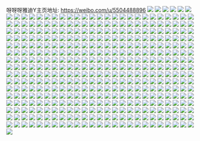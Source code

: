 呀呀呀雅迪Y主页地址: https://weibo.com/u/5504488896 
![](https://wx4.sinaimg.cn/mw2000/0060wh0Yly1h8wknebf3ej32kv3is1kz.jpg) 
![](https://wx4.sinaimg.cn/mw2000/0060wh0Yly1h8wknjr15ij32kw3vc4qr.jpg) 
![](https://wx4.sinaimg.cn/mw2000/0060wh0Yly1h8wkqp77b9j323v35s1l3.jpg) 
![](https://wx4.sinaimg.cn/mw2000/0060wh0Yly1h8wknzpk7hj32kw3vcqv6.jpg) 
![](https://wx4.sinaimg.cn/mw2000/0060wh0Yly1h8wkojnsshj32kw3vc1kz.jpg) 
![](https://wx4.sinaimg.cn/mw2000/0060wh0Yly1h8wko862ihj32kw3vc1kz.jpg) 
![](https://wx4.sinaimg.cn/mw2000/0060wh0Yly1h8wkqu25bdj32kw3vcx6r.jpg) 
![](https://wx4.sinaimg.cn/mw2000/0060wh0Yly1h8wkpt37l1j323u35rqv9.jpg) 
![](https://wx4.sinaimg.cn/mw2000/0060wh0Yly1h8wkorjudaj32kw3vcnpf.jpg) 
![](https://wx4.sinaimg.cn/mw2000/0060wh0Yly1h8wkp3il5tj32kw3vc7wj.jpg) 
![](https://wx4.sinaimg.cn/mw2000/0060wh0Yly1h8wkq72hpqj32kw3vchdv.jpg) 
![](https://wx4.sinaimg.cn/mw2000/0060wh0Yly1h8wkou08qmj31ys2y5npd.jpg) 
![](https://wx4.sinaimg.cn/mw2000/0060wh0Yly1h8oskvxpyqj32qk3neb29.jpg) 
![](https://wx4.sinaimg.cn/mw2000/0060wh0Yly1h8osleqfffj32c0340hdu.jpg) 
![](https://wx4.sinaimg.cn/mw2000/0060wh0Yly1h8oslw06h0j335s35skjm.jpg) 
![](https://wx4.sinaimg.cn/mw2000/0060wh0Yly1h8osm3w6iyj32e01sihdt.jpg) 
![](https://wx4.sinaimg.cn/mw2000/0060wh0Yly1h8osm5uaxnj335s35skjm.jpg) 
![](https://wx4.sinaimg.cn/mw2000/0060wh0Yly1h8osm6nl7lj31o01weqpm.jpg) 
![](https://wx4.sinaimg.cn/mw2000/0060wh0Yly1h8osm761tej31o01wcdx2.jpg) 
![](https://wx4.sinaimg.cn/mw2000/0060wh0Yly1h8osm9nsacj33403407wl.jpg) 
![](https://wx4.sinaimg.cn/mw2000/0060wh0Yly1h8osmbucxbj33403221kz.jpg) 
![](https://wx4.sinaimg.cn/mw2000/0060wh0Yly1h8osme1xzrj335s35s7wj.jpg) 
![](https://wx4.sinaimg.cn/mw2000/0060wh0Yly1h8osmekiamj30om0omjwe.jpg) 
![](https://wx4.sinaimg.cn/mw2000/0060wh0Yly1h8osmetawzj30u00rcwj4.jpg) 
![](https://wx4.sinaimg.cn/mw2000/0060wh0Yly1h8osmh2hi9j335s35shdv.jpg) 
![](https://wx4.sinaimg.cn/mw2000/0060wh0Yly1h8osmjcsuxj335s35sqv6.jpg) 
![](https://wx4.sinaimg.cn/mw2000/0060wh0Yly1h8osmjt51ej31bc0zkn2q.jpg) 
![](https://wx4.sinaimg.cn/mw2000/0060wh0Yly1h8osmk1s1cj30u00pgtbp.jpg) 
![](https://wx4.sinaimg.cn/mw2000/0060wh0Ygy1h8c03pl5zuj30u00u0770.jpg) 
![](https://wx4.sinaimg.cn/mw2000/0060wh0Ygy1h8c03rl3ngj30u00u0aco.jpg) 
![](https://wx4.sinaimg.cn/mw2000/0060wh0Ygy1h868yz2yanj30u0140n73.jpg) 
![](https://wx4.sinaimg.cn/mw2000/0060wh0Ygy1h81b45s2lwj325p25phdt.jpg) 
![](https://wx4.sinaimg.cn/mw2000/0060wh0Ygy1h81b47vvowj32c02c0u0x.jpg) 
![](https://wx4.sinaimg.cn/mw2000/0060wh0Ygy1h81b49f087j325s25skjl.jpg) 
![](https://wx4.sinaimg.cn/mw2000/0060wh0Ygy1h81b4bvxi9j32072o9u0x.jpg) 
![](https://wx4.sinaimg.cn/mw2000/0060wh0Ygy1h81b4dtr4hj320m2ot4qq.jpg) 
![](https://wx4.sinaimg.cn/mw2000/0060wh0Ygy1h81b4guaagj327a2xphdu.jpg) 
![](https://wx4.sinaimg.cn/mw2000/0060wh0Ygy1h81b4jl9xcj31vt2ieqv5.jpg) 
![](https://wx4.sinaimg.cn/mw2000/0060wh0Ygy1h81b4r9dyrj32ao328u0x.jpg) 
![](https://wx4.sinaimg.cn/mw2000/0060wh0Ygy1h81b501nkyj32e01sihdt.jpg) 
![](https://wx4.sinaimg.cn/mw2000/0060wh0Ygy1h7usveqx7rj33co3coe84.jpg) 
![](https://wx4.sinaimg.cn/mw2000/0060wh0Ygy1h7p0tg3t2qj32qj3ndx6s.jpg) 
![](https://wx4.sinaimg.cn/mw2000/0060wh0Ygy1h7p0ti1fwuj32qk2qkb29.jpg) 
![](https://wx4.sinaimg.cn/mw2000/0060wh0Ygy1h7p0tir7tkj30xc0xcakx.jpg) 
![](https://wx4.sinaimg.cn/mw2000/0060wh0Ygy1h7p0tjc8r6j30u00o8dj0.jpg) 
![](https://wx4.sinaimg.cn/mw2000/0060wh0Ygy1h7p0tmokj3j335s35snpe.jpg) 
![](https://wx4.sinaimg.cn/mw2000/0060wh0Ygy1h7p0tq0956j335s35snpe.jpg) 
![](https://wx4.sinaimg.cn/mw2000/0060wh0Ygy1h7p0tspm7wj335s35sqv5.jpg) 
![](https://wx4.sinaimg.cn/mw2000/0060wh0Ygy1h7p0twryybj335s31g1l0.jpg) 
![](https://wx4.sinaimg.cn/mw2000/0060wh0Ygy1h7p0u0ybzdj335s35sb2b.jpg) 
![](https://wx4.sinaimg.cn/mw2000/0060wh0Ygy1h7p0u3h0toj33vc2kwhdt.jpg) 
![](https://wx4.sinaimg.cn/mw2000/0060wh0Ygy1h7p0u9r4e7j335s35sb2d.jpg) 
![](https://wx4.sinaimg.cn/mw2000/0060wh0Ygy1h7p0ufln2nj335s35se84.jpg) 
![](https://wx4.sinaimg.cn/mw2000/0060wh0Ygy1h7p0uikz8zj33ne2qknpd.jpg) 
![](https://wx4.sinaimg.cn/mw2000/0060wh0Ygy1h7p0umyrr9j335s33ce82.jpg) 
![](https://wx4.sinaimg.cn/mw2000/0060wh0Ygy1h7p0unjekqj30sg0sg777.jpg) 
![](https://wx4.sinaimg.cn/mw2000/0060wh0Ygy1h7p0usq2pnj33402c0npg.jpg) 
![](https://wx4.sinaimg.cn/mw2000/0060wh0Ygy1h7p0utgsw5j30u00u0wiv.jpg) 
![](https://wx4.sinaimg.cn/mw2000/0060wh0Ygy1h7p0uy826hj31o04g07wk.jpg) 
![](https://wx4.sinaimg.cn/mw2000/0060wh0Ygy1h72wg2knajj32e935skjq.jpg) 
![](https://wx4.sinaimg.cn/mw2000/0060wh0Yly1h6p4ay04jhj31o02807wh.jpg) 
![](https://wx4.sinaimg.cn/mw2000/0060wh0Yly1h6p4b0ugksj335s35se81.jpg) 
![](https://wx4.sinaimg.cn/mw2000/0060wh0Yly1h6p4b18i1rj30u01t0464.jpg) 
![](https://wx4.sinaimg.cn/mw2000/0060wh0Yly1h6p4b3v55ij335s35s1kx.jpg) 
![](https://wx4.sinaimg.cn/mw2000/0060wh0Yly1h6p4b4hjbmj30u01407lj.jpg) 
![](https://wx4.sinaimg.cn/mw2000/0060wh0Yly1h6p4b4rdytj30zk0k077j.jpg) 
![](https://wx4.sinaimg.cn/mw2000/0060wh0Yly1h6p4b5vzynj30u01t0qt3.jpg) 
![](https://wx4.sinaimg.cn/mw2000/0060wh0Yly1h6p4b9e0bqj335s35se87.jpg) 
![](https://wx4.sinaimg.cn/mw2000/0060wh0Yly1h6p4bdlg9nj335s35s7wm.jpg) 
![](https://wx4.sinaimg.cn/mw2000/0060wh0Yly1h6p4bgw22pj335s33qx6s.jpg) 
![](https://wx4.sinaimg.cn/mw2000/0060wh0Yly1h6p4bjujv4j335s35s4qp.jpg) 
![](https://wx4.sinaimg.cn/mw2000/0060wh0Yly1h6p4baeii2j30u01t0b29.jpg) 
![](https://wx4.sinaimg.cn/mw2000/0060wh0Yly1h6p4bomiedj31o08b04qw.jpg) 
![](https://wx4.sinaimg.cn/mw2000/0060wh0Yly1h6p4bryw7hj31o04q0x6r.jpg) 
![](https://wx4.sinaimg.cn/mw2000/0060wh0Yly1h6p4bvrn6lj335s35sx5v.jpg) 
![](https://wx4.sinaimg.cn/mw2000/0060wh0Yly1h6djm0fmmrj30zk0k074h.jpg) 
![](https://wx4.sinaimg.cn/mw2000/0060wh0Yly1h5q5l4cb4ej30u00uedtk.jpg) 
![](https://wx4.sinaimg.cn/mw2000/0060wh0Yly1h5q5l6usilj32qk2qjhdv.jpg) 
![](https://wx4.sinaimg.cn/mw2000/0060wh0Yly1h5q5l7aq45j30u00la42l.jpg) 
![](https://wx4.sinaimg.cn/mw2000/0060wh0Yly1h5q5lbvwm8j335s33tu10.jpg) 
![](https://wx4.sinaimg.cn/mw2000/0060wh0Yly1h5q5lgw9vwj335s35sx6r.jpg) 
![](https://wx4.sinaimg.cn/mw2000/0060wh0Yly1h5q5lofzw4j335s35se87.jpg) 
![](https://wx4.sinaimg.cn/mw2000/0060wh0Yly1h5q5lq0xufj31mq181haq.jpg) 
![](https://wx4.sinaimg.cn/mw2000/0060wh0Yly1h5q5lttkwoj33ni2qgkjo.jpg) 
![](https://wx4.sinaimg.cn/mw2000/0060wh0Yly1h5q5lx2jnzj32gu2gukjm.jpg) 
![](https://wx4.sinaimg.cn/mw2000/0060wh0Yly1h4scmszvggj33o816whdt.jpg) 
![](https://wx4.sinaimg.cn/mw2000/0060wh0Yly1h4scmu9rwdj31yw1lqb2a.jpg) 
![](https://wx4.sinaimg.cn/mw2000/0060wh0Yly1h4scmwomifj335s35su11.jpg) 
![](https://wx4.sinaimg.cn/mw2000/0060wh0Yly1h4scmysr04j335s35se82.jpg) 
![](https://wx4.sinaimg.cn/mw2000/0060wh0Yly1h4scn1m1brj335s35skjp.jpg) 
![](https://wx4.sinaimg.cn/mw2000/0060wh0Yly1h4scn4og10j335s35skjp.jpg) 
![](https://wx4.sinaimg.cn/mw2000/0060wh0Yly1h4scn78leaj32dc35shdw.jpg) 
![](https://wx4.sinaimg.cn/mw2000/0060wh0Yly1h4scn9vresj32qk3ne1ky.jpg) 
![](https://wx4.sinaimg.cn/mw2000/0060wh0Yly1h4scnc3l7oj335s35s1kz.jpg) 
![](https://wx4.sinaimg.cn/mw2000/0060wh0Yly1h4scnehcd2j33ne2qk7wk.jpg) 
![](https://wx4.sinaimg.cn/mw2000/0060wh0Yly1h4scngof42j335s35sx6p.jpg) 
![](https://wx4.sinaimg.cn/mw2000/0060wh0Yly1h4scniia68j32qk2qj1kz.jpg) 
![](https://wx4.sinaimg.cn/mw2000/0060wh0Yly1h4scnj1o3hj30oo0oojyg.jpg) 
![](https://wx4.sinaimg.cn/mw2000/0060wh0Yly1h4scnlyxu3j335s2dye88.jpg) 
![](https://wx4.sinaimg.cn/mw2000/0060wh0Yly1h4scnndhbkj30u013ze81.jpg) 
![](https://wx4.sinaimg.cn/mw2000/0060wh0Yly1h3qrfb429tj33ne2qknpe.jpg) 
![](https://wx4.sinaimg.cn/mw2000/0060wh0Yly1h3qrfj0870j32fm2fm1ky.jpg) 
![](https://wx4.sinaimg.cn/mw2000/0060wh0Yly1h3r6w9c0prj32qk2qkx6q.jpg) 
![](https://wx4.sinaimg.cn/mw2000/0060wh0Yly1h3r6wcl2msj31ms64ce87.jpg) 
![](https://wx4.sinaimg.cn/mw2000/0060wh0Yly1h3r6wf6i95j335s35snpf.jpg) 
![](https://wx4.sinaimg.cn/mw2000/0060wh0Yly1h3r6whlzalj32qk3nenpg.jpg) 
![](https://wx4.sinaimg.cn/mw2000/0060wh0Yly1h3r6wj25wmj32qi2qix6p.jpg) 
![](https://wx4.sinaimg.cn/mw2000/0060wh0Yly1h3r6wlf4a4j335r35skjo.jpg) 
![](https://wx4.sinaimg.cn/mw2000/0060wh0Yly1h3r6wmm77ij320k20kb29.jpg) 
![](https://wx4.sinaimg.cn/mw2000/0060wh0Yly1h3r6wp0uu4j335s35sb2d.jpg) 
![](https://wx4.sinaimg.cn/mw2000/0060wh0Yly1h3r6ws6kl9j335s35skjo.jpg) 
![](https://wx4.sinaimg.cn/mw2000/0060wh0Yly1h3r6wv9u27j335s35sx6s.jpg) 
![](https://wx4.sinaimg.cn/mw2000/0060wh0Yly1h3r6wwa8pdj30u00u0k9o.jpg) 
![](https://wx4.sinaimg.cn/mw2000/0060wh0Yly1h3r6wwm6csj30u00u076c.jpg) 
![](https://wx4.sinaimg.cn/mw2000/0060wh0Yly1h3r6wyutyyj335s35s4qs.jpg) 
![](https://wx4.sinaimg.cn/mw2000/0060wh0Yly1h3r6wzdcvej30ir0p0ju5.jpg) 
![](https://wx4.sinaimg.cn/mw2000/0060wh0Yly1h3r6x1uccdj335s35shdv.jpg) 
![](https://wx4.sinaimg.cn/mw2000/0060wh0Yly1h3r6x4coqcj31o07x01l0.jpg) 
![](https://wx4.sinaimg.cn/mw2000/0060wh0Yly1h3o2tn5gfcj30u00u0h2w.jpg) 
![](https://wx4.sinaimg.cn/mw2000/0060wh0Yly1h3o2tqg4d3j30u0140tj6.jpg) 
![](https://wx4.sinaimg.cn/mw2000/0060wh0Yly1h3o2tnkuhej30u00u0tow.jpg) 
![](https://wx4.sinaimg.cn/mw2000/0060wh0Yly1h3o2tohw18j313m13m1an.jpg) 
![](https://wx4.sinaimg.cn/mw2000/0060wh0Yly1h3o2tq1js0j318f1n7npd.jpg) 
![](https://wx4.sinaimg.cn/mw2000/0060wh0Yly1h3o2tqzvwnj30u013zkeg.jpg) 
![](https://wx4.sinaimg.cn/mw2000/0060wh0Yly1h3o2tnxeiuj30pv0pv7ik.jpg) 
![](https://wx4.sinaimg.cn/mw2000/0060wh0Yly1h3o2ux19bpj30s011ddt8.jpg) 
![](https://wx4.sinaimg.cn/mw2000/0060wh0Yly1h3o2tr9pjpj30mn0u77ao.jpg) 
![](https://wx4.sinaimg.cn/mw2000/0060wh0Ygy1h34qc6js80j32c02c07wi.jpg) 
![](https://wx4.sinaimg.cn/mw2000/0060wh0Ygy1h34qcbphcpj31mq26bb29.jpg) 
![](https://wx4.sinaimg.cn/mw2000/0060wh0Ygy1h34qdbo9gkj32c02bz4qu.jpg) 
![](https://wx4.sinaimg.cn/mw2000/0060wh0Ygy1h34qco2ogbj32c02bze85.jpg) 
![](https://wx4.sinaimg.cn/mw2000/0060wh0Ygy1h34qcyy3j6j31sc1sc7wh.jpg) 
![](https://wx4.sinaimg.cn/mw2000/0060wh0Ygy1h34qcunl6ij31d51tjb2a.jpg) 
![](https://wx4.sinaimg.cn/mw2000/0060wh0Ygy1h34qddlamrj30u514711r.jpg) 
![](https://wx4.sinaimg.cn/mw2000/0060wh0Ygy1h34qdhz81kj31qy1qyb29.jpg) 
![](https://wx4.sinaimg.cn/mw2000/0060wh0Ygy1h34qdmbh2cj31fo1wwh8f.jpg) 
![](https://wx4.sinaimg.cn/mw2000/0060wh0Ygy1h2qx87ne5qj30hv0hvjsy.jpg) 
![](https://wx4.sinaimg.cn/mw2000/0060wh0Ygy1h2qx8951p7j30u01hcgw0.jpg) 
![](https://wx4.sinaimg.cn/mw2000/0060wh0Ygy1h2qx8c61quj32fk35shdu.jpg) 
![](https://wx4.sinaimg.cn/mw2000/0060wh0Ygy1h2qx8g07zzj335s35skjo.jpg) 
![](https://wx4.sinaimg.cn/mw2000/0060wh0Ygy1h2qx8k7g8qj335s35skjo.jpg) 
![](https://wx4.sinaimg.cn/mw2000/0060wh0Ygy1h2r9swdkszj31y21y2hdt.jpg) 
![](https://wx4.sinaimg.cn/mw2000/0060wh0Ygy1h2r9sxhntij32dc35s1eb.jpg) 
![](https://wx4.sinaimg.cn/mw2000/0060wh0Ygy1h2r9t0j9ktj335s35se83.jpg) 
![](https://wx4.sinaimg.cn/mw2000/0060wh0Ygy1h2r9t18vj9j327o18yh1v.jpg) 
![](https://wx4.sinaimg.cn/mw2000/0060wh0Ygy1h2r9t46hgjj32qk2qke83.jpg) 
![](https://wx4.sinaimg.cn/mw2000/0060wh0Ygy1h2r9t4nivpj30sg0sgwie.jpg) 
![](https://wx4.sinaimg.cn/mw2000/0060wh0Ygy1h2r9t4zin7j30os0sg0uk.jpg) 
![](https://wx4.sinaimg.cn/mw2000/0060wh0Ygy1h2r9t5enczj31be0zk7e0.jpg) 
![](https://wx4.sinaimg.cn/mw2000/0060wh0Ygy1h2r9t7tcu8j32qk3nenpe.jpg) 
![](https://wx4.sinaimg.cn/mw2000/0060wh0Ygy1h2r9t9jekej335s1mo7wi.jpg) 
![](https://wx4.sinaimg.cn/mw2000/0060wh0Ygy1h2r9tdroo6j33ne2qkqv7.jpg) 
![](https://wx4.sinaimg.cn/mw2000/0060wh0Ygy1h2r9tgr2crj32qk2qk7wi.jpg) 
![](https://wx4.sinaimg.cn/mw2000/0060wh0Ygy1h2r9ti9b9mj31vk1vkqv5.jpg) 
![](https://wx4.sinaimg.cn/mw2000/0060wh0Ygy1h2pqghygbpj30qy0qywfs.jpg) 
![](https://wx4.sinaimg.cn/mw2000/0060wh0Ygy1h2kh9rfinuj30v80u0gnn.jpg) 
![](https://wx4.sinaimg.cn/mw2000/0060wh0Ygy1h2fxzbynpkj31o03r0u0y.jpg) 
![](https://wx4.sinaimg.cn/mw2000/0060wh0Ygy1h2fxzfbptdj31o03r0u0z.jpg) 
![](https://wx4.sinaimg.cn/mw2000/0060wh0Ygy1h2fxzlec48j31hc2i01kz.jpg) 
![](https://wx4.sinaimg.cn/mw2000/0060wh0Ygy1h2fxzshdpdj31hc3c0u0x.jpg) 
![](https://wx4.sinaimg.cn/mw2000/0060wh0Ygy1h2fxz9c6w9j31o02t9e81.jpg) 
![](https://wx4.sinaimg.cn/mw2000/0060wh0Ygy1h2fxznmkl4j31hc3c01ky.jpg) 
![](https://wx4.sinaimg.cn/mw2000/0060wh0Ygy1h2fxzqki6vj31hc4601l0.jpg) 
![](https://wx4.sinaimg.cn/mw2000/0060wh0Ygy1h2fxzud8rkj314g35skjl.jpg) 
![](https://wx4.sinaimg.cn/mw2000/0060wh0Ygy1h2fxziz1zkj31o04os4qs.jpg) 
![](https://wx4.sinaimg.cn/mw2000/0060wh0Ygy1h2fxzw22gvj31hc2i0u0x.jpg) 
![](https://wx4.sinaimg.cn/mw2000/0060wh0Ygy1h2fxzxxoy8j314g35sqv5.jpg) 
![](https://wx4.sinaimg.cn/mw2000/0060wh0Ygy1h2fy00ikhyj31hc3c0b2a.jpg) 
![](https://wx4.sinaimg.cn/mw2000/0060wh0Ygy1h2f7t1wac9j30u00h4dlc.jpg) 
![](https://wx4.sinaimg.cn/mw2000/0060wh0Ygy1h2brj3sr3fj347o2dc4qq.jpg) 
![](https://wx4.sinaimg.cn/mw2000/0060wh0Ygy1h1xnjucwg8j316o1kwh47.jpg) 
![](https://wx4.sinaimg.cn/mw2000/0060wh0Ygy1h1xnjw3avpj32c0340hdt.jpg) 
![](https://wx4.sinaimg.cn/mw2000/0060wh0Ygy1h1xnkeysy5j30wh17b4at.jpg) 
![](https://wx4.sinaimg.cn/mw2000/0060wh0Ygy1h1xnkhu1ptj30t913048s.jpg) 
![](https://wx4.sinaimg.cn/mw2000/0060wh0Ygy1h1xnk29k0tj31e61ux1kx.jpg) 
![](https://wx4.sinaimg.cn/mw2000/0060wh0Ygy1h1xnk0x5g5j31sq2eb4qp.jpg) 
![](https://wx4.sinaimg.cn/mw2000/0060wh0Ygy1h1xnk3qmhdj321z2ql4qp.jpg) 
![](https://wx4.sinaimg.cn/mw2000/0060wh0Ygy1h1xnjyg2v0j32c03407wi.jpg) 
![](https://wx4.sinaimg.cn/mw2000/0060wh0Ygy1h1xnkh7phbj30nf0v94fp.jpg) 
![](https://wx4.sinaimg.cn/mw2000/0060wh0Ygy1h1xnk5n6scj32c033znpd.jpg) 
![](https://wx4.sinaimg.cn/mw2000/0060wh0Ygy1h1xnk7k3igj329830ae81.jpg) 
![](https://wx4.sinaimg.cn/mw2000/0060wh0Ygy1h1xnkmw5q2j32c033zkjp.jpg) 
![](https://wx4.sinaimg.cn/mw2000/0060wh0Ygy1h1xnk9jdrpj32c033zqv5.jpg) 
![](https://wx4.sinaimg.cn/mw2000/0060wh0Ygy1h1xnkdrs84j32c033ze84.jpg) 
![](https://wx4.sinaimg.cn/mw2000/0060wh0Ygy1h1xnknu0r5j30vk1627cq.jpg) 
![](https://wx4.sinaimg.cn/mw2000/0060wh0Ygy1h1xnksn1pkj32c0340u10.jpg) 
![](https://wx4.sinaimg.cn/mw2000/0060wh0Ygy1h1xnkgavudj30tq13mjyj.jpg) 
![](https://wx4.sinaimg.cn/mw2000/0060wh0Ygy1h1xnkofplfj30o20w3dm6.jpg) 
![](https://wx4.sinaimg.cn/mw2000/0060wh0Ygy1h1uamlz662j30s111en3a.jpg) 
![](https://wx4.sinaimg.cn/mw2000/0060wh0Ygy1h1uamjojd2j30u0140qa3.jpg) 
![](https://wx4.sinaimg.cn/mw2000/0060wh0Ygy1h1uamkbpvhj30u0140tfv.jpg) 
![](https://wx4.sinaimg.cn/mw2000/0060wh0Ygy1h1uamj2te8j30u0140jyb.jpg) 
![](https://wx4.sinaimg.cn/mw2000/0060wh0Ygy1h1uammj9mkj30u0140gsm.jpg) 
![](https://wx4.sinaimg.cn/mw2000/0060wh0Ygy1h1uamnivy2j30u0140nge.jpg) 
![](https://wx4.sinaimg.cn/mw2000/0060wh0Ygy1h1r5bd9rnuj32qk2qju0m.jpg) 
![](https://wx4.sinaimg.cn/mw2000/0060wh0Ygy1h1r5bj5a9ij31xy2lghdt.jpg) 
![](https://wx4.sinaimg.cn/mw2000/0060wh0Ygy1h1r5bzs1b9j335s35s1l2.jpg) 
![](https://wx4.sinaimg.cn/mw2000/0060wh0Ygy1h1r5c67w5zj32dc35s4qq.jpg) 
![](https://wx4.sinaimg.cn/mw2000/0060wh0Ygy1h1r5cgh7xcj335s35se83.jpg) 
![](https://wx4.sinaimg.cn/mw2000/0060wh0Ygy1h1r5chwvrjj30sl1eutks.jpg) 
![](https://wx4.sinaimg.cn/mw2000/0060wh0Ygy1h1r5cjx0o8j31fe1fek79.jpg) 
![](https://wx4.sinaimg.cn/mw2000/0060wh0Ygy1h1r5ctuyzoj32dd2dde81.jpg) 
![](https://wx4.sinaimg.cn/mw2000/0060wh0Ygy1h1r5cum37fj30my0mywh6.jpg) 
![](https://wx4.sinaimg.cn/mw2000/0060wh0Ygy1h1rju5u2hhj32d635rnpk.jpg) 
![](https://wx4.sinaimg.cn/mw2000/0060wh0Ygy1h1rju7802lj30oo0oogpl.jpg) 
![](https://wx4.sinaimg.cn/mw2000/0060wh0Ygy1h1rju8hn1mj30oo0wwgs3.jpg) 
![](https://wx4.sinaimg.cn/mw2000/0060wh0Ygy1h1rju96ag9j30u00gognz.jpg) 
![](https://wx4.sinaimg.cn/mw2000/0060wh0Ygy1h1rjun2mcnj335s35shdx.jpg) 
![](https://wx4.sinaimg.cn/mw2000/0060wh0Ygy1h1rjuwp1wsj335s35s4qr.jpg) 
![](https://wx4.sinaimg.cn/mw2000/0060wh0Ygy1h1rjv8vzg0j32qk3ne1l0.jpg) 
![](https://wx4.sinaimg.cn/mw2000/0060wh0Ygy1h1rjvad87ej30u0140n2v.jpg) 
![](https://wx4.sinaimg.cn/mw2000/0060wh0Ygy1h1rjvcun3kj30u0140nb4.jpg) 
![](https://wx4.sinaimg.cn/mw2000/0060wh0Ygy1h1l7471q07j32qg3nib2b.jpg) 
![](https://wx4.sinaimg.cn/mw2000/0060wh0Ygy1h1l74h6u2ij32qj3ncb2b.jpg) 
![](https://wx4.sinaimg.cn/mw2000/0060wh0Ygy1h16pze07bgj32c0340e83.jpg) 
![](https://wx4.sinaimg.cn/mw2000/0060wh0Ygy1h16pyzh8qtj323u2t41ky.jpg) 
![](https://wx4.sinaimg.cn/mw2000/0060wh0Ygy1h16pz23skkj31r02c0kjl.jpg) 
![](https://wx4.sinaimg.cn/mw2000/0060wh0Ygy1h16pzsgr6sj31s02db1l1.jpg) 
![](https://wx4.sinaimg.cn/mw2000/0060wh0Ygy1h16pzydrn6j32c033zhdu.jpg) 
![](https://wx4.sinaimg.cn/mw2000/0060wh0Ygy1h16q0amaehj32c033znpe.jpg) 
![](https://wx4.sinaimg.cn/mw2000/0060wh0Ygy1h16q0eqflaj32c033zqv6.jpg) 
![](https://wx4.sinaimg.cn/mw2000/0060wh0Ygy1h16q0jksb1j32c0340hdv.jpg) 
![](https://wx4.sinaimg.cn/mw2000/0060wh0Ygy1h16q0nhmoxj32c0340x6q.jpg) 
![](https://wx4.sinaimg.cn/mw2000/0060wh0Ygy1h12jzv390rj30u0140n2v.jpg) 
![](https://wx4.sinaimg.cn/mw2000/0060wh0Ygy1h12jzvhueij30u0140tdv.jpg) 
![](https://wx4.sinaimg.cn/mw2000/0060wh0Ygy1h0tgllobu9j335s35skjp.jpg) 
![](https://wx4.sinaimg.cn/mw2000/0060wh0Ygy1h0tgln97pej30sg0sggu7.jpg) 
![](https://wx4.sinaimg.cn/mw2000/0060wh0Ygy1h0tglwobx2j32c02c0x6r.jpg) 
![](https://wx4.sinaimg.cn/mw2000/0060wh0Ygy1h0tgm24r7pj32qk2qk1l0.jpg) 
![](https://wx4.sinaimg.cn/mw2000/0060wh0Ygy1h0tgm5clbgj322w22w4qq.jpg) 
![](https://wx4.sinaimg.cn/mw2000/0060wh0Ygy1h0tgmamlpqj335s35se82.jpg) 
![](https://wx4.sinaimg.cn/mw2000/0060wh0Ygy1h0tgmd50xmj31uy1uye81.jpg) 
![](https://wx4.sinaimg.cn/mw2000/0060wh0Ygy1h0tgmhrziuj32c02c0e82.jpg) 
![](https://wx4.sinaimg.cn/mw2000/0060wh0Ygy1h0tgmlhem3j32c02c04qq.jpg) 
![](https://wx4.sinaimg.cn/mw2000/0060wh0Ygy1h0tgmmor6aj30u00tz0yy.jpg) 
![](https://wx4.sinaimg.cn/mw2000/0060wh0Ygy1h0ct56p481j30u00rpjws.jpg) 
![](https://wx4.sinaimg.cn/mw2000/0060wh0Ygy1gzzdjwuxssj30t317n46y.jpg) 
![](https://wx4.sinaimg.cn/mw2000/0060wh0Ygy1gzutcy00fpj31hc140h3g.jpg) 
![](https://wx4.sinaimg.cn/mw2000/0060wh0Ygy1gzutda083qj33k02nz4qr.jpg) 
![](https://wx4.sinaimg.cn/mw2000/0060wh0Ygy1gzutdltgorj32qk3neqv6.jpg) 
![](https://wx4.sinaimg.cn/mw2000/0060wh0Ygy1gzutdrs7iuj31pl1plqv5.jpg) 
![](https://wx4.sinaimg.cn/mw2000/0060wh0Ygy1gzutdxte3pj331m3a4kjl.jpg) 
![](https://wx4.sinaimg.cn/mw2000/0060wh0Ygy1gzutedja5gj32qk3ne4qs.jpg) 
![](https://wx4.sinaimg.cn/mw2000/0060wh0Ygy1gzuteq83kij32qk3neb2b.jpg) 
![](https://wx4.sinaimg.cn/mw2000/0060wh0Ygy1gzutf2qv95j335s1s07wj.jpg) 
![](https://wx4.sinaimg.cn/mw2000/0060wh0Ygy1gzutfbkobej335s1s07wi.jpg) 
![](https://wx4.sinaimg.cn/mw2000/0060wh0Yly1gzcbevjxyoj34gw3cox6x.jpg) 
![](https://wx4.sinaimg.cn/mw2000/0060wh0Yly1gzcbfd8vd2j31o0280kjp.jpg) 
![](https://wx4.sinaimg.cn/mw2000/0060wh0Yly1gzcbf8ifnnj31m125ekjm.jpg) 
![](https://wx4.sinaimg.cn/mw2000/0060wh0Yly1gzcbfabs4yj31o0280qv6.jpg) 
![](https://wx4.sinaimg.cn/mw2000/0060wh0Yly1gzcbffah9mj31dr1udx6p.jpg) 
![](https://wx4.sinaimg.cn/mw2000/0060wh0Yly1gzcbfgulujj31cp1syx6p.jpg) 
![](https://wx4.sinaimg.cn/mw2000/0060wh0Yly1gzcbf6204oj31hc1z4hdx.jpg) 
![](https://wx4.sinaimg.cn/mw2000/0060wh0Yly1gzcbfkp1cgj32801o0npe.jpg) 
![](https://wx4.sinaimg.cn/mw2000/0060wh0Yly1gzcbf0r9bxj31hc1z34qt.jpg) 
![](https://wx4.sinaimg.cn/mw2000/0060wh0Ygy1gxww0qr3r4j30rkcmoe84.jpg) 
![](https://wx4.sinaimg.cn/mw2000/0060wh0Ygy1gxww4622yxj30socmthdv.jpg) 
![](https://wx4.sinaimg.cn/mw2000/0060wh0Ygy1gxww51hf5hj30f07yhkjl.jpg) 
![](https://wx4.sinaimg.cn/mw2000/0060wh0Ygy1gxww6tmfubj30u0aqt7wl.jpg) 
![](https://wx4.sinaimg.cn/mw2000/0060wh0Ygy1gxwwa0n0xfj3117cmykjo.jpg) 
![](https://wx4.sinaimg.cn/mw2000/0060wh0Ygy1gxwwc97e84j30yicmwkjo.jpg) 
![](https://wx4.sinaimg.cn/mw2000/0060wh0Ygy1gxwwcexi6kj30f07bgkjl.jpg) 
![](https://wx4.sinaimg.cn/mw2000/0060wh0Ygy1gxnpf6wwq9j30wi1ls16c.jpg) 
![](https://wx4.sinaimg.cn/mw2000/0060wh0Ygy1gxnpfdy6nbj30wi1lsaqx.jpg) 
![](https://wx4.sinaimg.cn/mw2000/0060wh0Ygy1gxnpfeuarxj30wi1lsqdq.jpg) 
![](https://wx4.sinaimg.cn/mw2000/0060wh0Ygy1gxnpffe0c4j30wi1lsqel.jpg) 
![](https://wx4.sinaimg.cn/mw2000/0060wh0Ygy1gwlnto96cxj32d635su0y.jpg) 
![](https://wx4.sinaimg.cn/mw2000/0060wh0Ygy1gwlntqbqarj317i1m1b2a.jpg) 
![](https://wx4.sinaimg.cn/mw2000/0060wh0Ygy1gwlntte27mj31eu249kjn.jpg) 
![](https://wx4.sinaimg.cn/mw2000/0060wh0Ygy1gwlntw6yc7j32d635s4qq.jpg) 
![](https://wx4.sinaimg.cn/mw2000/0060wh0Ygy1gwf4oy0uoij335s1s0npd.jpg) 
![](https://wx4.sinaimg.cn/mw2000/0060wh0Ygy1gwf4oyu74sj30qy0qyaa0.jpg) 
![](https://wx4.sinaimg.cn/mw2000/0060wh0Ygy1gwf4pp28frj335s1rzkjp.jpg) 
![](https://wx4.sinaimg.cn/mw2000/0060wh0Ygy1gwf4puyo9oj31s02db4qp.jpg) 
![](https://wx4.sinaimg.cn/mw2000/0060wh0Ygy1gwf4q3p0b5j333z1qvnpe.jpg) 
![](https://wx4.sinaimg.cn/mw2000/0060wh0Ygy1gwf4qcc36gj31s02dcb29.jpg) 
![](https://wx4.sinaimg.cn/mw2000/0060wh0Ygy1gwf4qk624cj31s02dc1ky.jpg) 
![](https://wx4.sinaimg.cn/mw2000/0060wh0Ygy1gwf4qkt9uzj30qy0qyq2v.jpg) 
![](https://wx4.sinaimg.cn/mw2000/0060wh0Ygy1gwf4qt1fdlj31s02dbqv5.jpg) 
![](https://wx4.sinaimg.cn/mw2000/0060wh0Ygy1gwe1r9y92vj30u01hcjxz.jpg) 
![](https://wx4.sinaimg.cn/mw2000/0060wh0Ygy1gwe1rbsvqej30u01hc42m.jpg) 
![](https://wx4.sinaimg.cn/mw2000/0060wh0Ygy1gvzrqit1jdj32c02c04qq.jpg) 
![](https://wx4.sinaimg.cn/mw2000/0060wh0Ygy1gvzrr5gvqcj32c02bzkjo.jpg) 
![](https://wx4.sinaimg.cn/mw2000/0060wh0Ygy1gvzrrg3usaj32c02c01ky.jpg) 
![](https://wx4.sinaimg.cn/mw2000/0060wh0Ygy1gvzrrm06juj31k02c04qp.jpg) 
![](https://wx4.sinaimg.cn/mw2000/0060wh0Ygy1gvzrruf80vj32c02c0u0x.jpg) 
![](https://wx4.sinaimg.cn/mw2000/0060wh0Ygy1gvzrs7co85j31jw2buhdv.jpg) 
![](https://wx4.sinaimg.cn/mw2000/0060wh0Ygy1gvxqim59upj3243243b2f.jpg) 
![](https://wx4.sinaimg.cn/mw2000/0060wh0Ygy1gvxqinemc2j31xi1xiqpw.jpg) 
![](https://wx4.sinaimg.cn/mw2000/0060wh0Ygy1gvxqio33jkj31671ratlb.jpg) 
![](https://wx4.sinaimg.cn/mw2000/0060wh0Ygy1gvt5lwl7m0j32eo2eob0d.jpg) 
![](https://wx4.sinaimg.cn/mw2000/0060wh0Ygy1gvjyrwhj53j635s35s7wh02.jpg) 
![](https://wx4.sinaimg.cn/mw2000/0060wh0Ygy1gvanqmq3wfj60gu0mgn0302.jpg) 
![](https://wx4.sinaimg.cn/mw2000/0060wh0Ygy1gvanqn5jlhj60u014015k02.jpg) 
![](https://wx4.sinaimg.cn/mw2000/0060wh0Ygy1guv954qkdoj635s23uhe102.jpg) 
![](https://wx4.sinaimg.cn/mw2000/0060wh0Ygy1gur0rwwtxoj60xc18an9102.jpg) 
![](https://wx4.sinaimg.cn/mw2000/0060wh0Yly1gttdw3wvigj326t26sb2j.jpg) 
![](https://wx4.sinaimg.cn/mw2000/0060wh0Yly1gttdw59jajj31if1if1ky.jpg) 
![](https://wx4.sinaimg.cn/mw2000/0060wh0Yly1gttdvzp5voj3203203u13.jpg) 
![](https://wx4.sinaimg.cn/mw2000/0060wh0Yly1gttdw6ifzbj31o01o0b2a.jpg) 
![](https://wx4.sinaimg.cn/mw2000/0060wh0Yly1gttdvw07rkj32dc2dchdw.jpg) 
![](https://wx4.sinaimg.cn/mw2000/0060wh0Yly1gttdw7vo7hj31o01o0e82.jpg) 
![](https://wx4.sinaimg.cn/mw2000/0060wh0Yly1gtgp577axjj31o0281kjl.jpg) 
![](https://wx4.sinaimg.cn/mw2000/0060wh0Yly1gsc9bjcqa7j335s35se88.jpg) 
![](https://wx4.sinaimg.cn/mw2000/0060wh0Yly1gsc9bullgnj32uv2uv7wl.jpg) 
![](https://wx4.sinaimg.cn/mw2000/0060wh0Yly1gsc9bqwicsj32zp2zpkjt.jpg) 
![](https://wx4.sinaimg.cn/mw2000/0060wh0Yly1gsc9bd1vwjj32dc35se88.jpg) 
![](https://wx4.sinaimg.cn/mw2000/0060wh0Yly1gsc9blej8tj335s1s0hdy.jpg) 
![](https://wx4.sinaimg.cn/mw2000/0060wh0Yly1gsc9baj7q8j32c6348hdz.jpg) 
![](https://wx4.sinaimg.cn/mw2000/0060wh0Yly1gsc9bhhz5aj32dc35su12.jpg) 
![](https://wx4.sinaimg.cn/mw2000/0060wh0Yly1gsc9bfluc1j32802yo4qx.jpg) 
![](https://wx4.sinaimg.cn/mw2000/0060wh0Yly1gsc9boquumj335s35sb2j.jpg) 
![](https://wx4.sinaimg.cn/mw2000/0060wh0Yly1grs6lwuiwuj30pu0ygzwy.jpg) 
![](https://wx4.sinaimg.cn/mw2000/0060wh0Yly1grs6lx3oqnj30fo0fo425.jpg) 
![](https://wx4.sinaimg.cn/mw2000/0060wh0Yly1grs6m1a1nxj30h70h7tcp.jpg) 
![](https://wx4.sinaimg.cn/mw2000/0060wh0Yly1grs6lz06nlj312z1fz4qp.jpg) 
![](https://wx4.sinaimg.cn/mw2000/0060wh0Yly1grs6m0vonuj31rw35se86.jpg) 
![](https://wx4.sinaimg.cn/mw2000/0060wh0Yly1grs6ly9xn3j31rw35su0y.jpg) 
![](https://wx4.sinaimg.cn/mw2000/0060wh0Ygy1gqo4dl9ubhj32c02bzb2c.jpg) 
![](https://wx4.sinaimg.cn/mw2000/0060wh0Ygy1gq1v0re7xpj31o01o0nj7.jpg) 
![](https://wx4.sinaimg.cn/mw2000/0060wh0Ygy1gq1v0t5satj31nz1nzb29.jpg) 
![](https://wx4.sinaimg.cn/mw2000/0060wh0Ygy1gq1v0ttjmvj31o01o01kx.jpg) 
![](https://wx4.sinaimg.cn/mw2000/0060wh0Ygy1gq1v0uo8jsj31o01nze81.jpg) 
![](https://wx4.sinaimg.cn/mw2000/0060wh0Ygy1gq1v0vthn2j32801o0kjl.jpg) 
![](https://wx4.sinaimg.cn/mw2000/0060wh0Ygy1gq1v0wpbzcj31o01nz7wh.jpg) 
![](https://wx4.sinaimg.cn/mw2000/0060wh0Ygy1gq1v0xr0odj31o0280kjl.jpg) 
![](https://wx4.sinaimg.cn/mw2000/0060wh0Ygy1gq1v12fwirj32dc35se86.jpg) 
![](https://wx4.sinaimg.cn/mw2000/0060wh0Ygy1gq1v14d680j31o02807wi.jpg) 
![](https://wx4.sinaimg.cn/mw2000/0060wh0Yly1go0xpbodocj30sg0sgtk7.jpg) 
![](https://wx4.sinaimg.cn/mw2000/0060wh0Yly1go0xpfs2gsj32801o04qq.jpg) 
![](https://wx4.sinaimg.cn/mw2000/0060wh0Yly1go0xpch3lmj30p50p54b3.jpg) 
![](https://wx4.sinaimg.cn/mw2000/0060wh0Yly1go0xpjagu7j335s2dcx6t.jpg) 
![](https://wx4.sinaimg.cn/mw2000/0060wh0Yly1go0xpkeg80j31401hc4oq.jpg) 
![](https://wx4.sinaimg.cn/mw2000/0060wh0Yly1go0xpkywejj3140140qqe.jpg) 
![](https://wx4.sinaimg.cn/mw2000/0060wh0Yly1go0xpo22auj32t92t9e84.jpg) 
![](https://wx4.sinaimg.cn/mw2000/0060wh0Yly1go0xppduztj316o1kw1kx.jpg) 
![](https://wx4.sinaimg.cn/mw2000/0060wh0Yly1go0xptcz90j32eo2eox6s.jpg) 
![](https://wx4.sinaimg.cn/mw2000/0060wh0Ygy1gm6w4sbc38j3140140au3.jpg) 
![](https://wx4.sinaimg.cn/mw2000/0060wh0Ygy1gm6w4qlkvej32c02c0u0y.jpg) 
![](https://wx4.sinaimg.cn/mw2000/0060wh0Ygy1gm6w4ssb7xj3140140twg.jpg) 
![](https://wx4.sinaimg.cn/mw2000/0060wh0Ygy1gm6w4rwnisj311y0patcy.jpg) 
![](https://wx4.sinaimg.cn/mw2000/0060wh0Ygy1gm6w4rjxb3j31hc140e81.jpg) 
![](https://wx4.sinaimg.cn/mw2000/0060wh0Ygy1gm6w4te4ouj31hf1hc1kx.jpg) 
![](https://wx4.sinaimg.cn/mw2000/0060wh0Ygy1gl2ywdnu4mj316q1kwnpd.jpg) 
![](https://wx4.sinaimg.cn/mw2000/0060wh0Ygy1gl2ywcaxsaj316q1kwb29.jpg) 
![](https://wx4.sinaimg.cn/mw2000/0060wh0Ygy1gl2ywekodxj316q1kw4qp.jpg) 
![](https://wx4.sinaimg.cn/mw2000/0060wh0Ygy1gl2ywf9ykfj316q1kwkjl.jpg) 
![](https://wx4.sinaimg.cn/mw2000/0060wh0Ygy1gl2ywcyqe8j316q1kwe81.jpg) 
![](https://wx4.sinaimg.cn/mw2000/0060wh0Ygy1gl2ywg5q4nj316q1kwqv5.jpg) 
![](https://wx4.sinaimg.cn/mw2000/0060wh0Ygy1gklfvp0gdmj31401407wh.jpg) 
![](https://wx4.sinaimg.cn/mw2000/0060wh0Ygy1gklfvql5cgj3140140b29.jpg) 
![](https://wx4.sinaimg.cn/mw2000/0060wh0Ygy1gklfvsu8ccj3140140b29.jpg) 
![](https://wx4.sinaimg.cn/mw2000/0060wh0Ygy1gklfvuy4xuj31401407wh.jpg) 
![](https://wx4.sinaimg.cn/mw2000/0060wh0Ygy1gklfvw3qd9j31401407wh.jpg) 
![](https://wx4.sinaimg.cn/mw2000/0060wh0Ygy1gklfvx2nx4j3140140b29.jpg) 
![](https://wx4.sinaimg.cn/mw2000/0060wh0Ygy1gkere556vjj31ij14whdu.jpg) 
![](https://wx4.sinaimg.cn/mw2000/0060wh0Ygy1gkere2zt0wj31kw16o7wh.jpg) 
![](https://wx4.sinaimg.cn/mw2000/0060wh0Ygy1gkere7bwf0j31kw16oqv6.jpg) 
![](https://wx4.sinaimg.cn/mw2000/0060wh0Ygy1gkere9q88lj31kw16ou0y.jpg) 
![](https://wx4.sinaimg.cn/mw2000/0060wh0Ygy1gkereil3onj30jg0ic75m.jpg) 
![](https://wx4.sinaimg.cn/mw2000/0060wh0Ygy1gkerebgnyqj31kw16o7wi.jpg) 
![](https://wx4.sinaimg.cn/mw2000/0060wh0Ygy1gkeredw1yyj31kw16onpe.jpg) 
![](https://wx4.sinaimg.cn/mw2000/0060wh0Ygy1gkeregdddij31kw16oe82.jpg) 
![](https://wx4.sinaimg.cn/mw2000/0060wh0Ygy1gkerehuwwsj31kw16oqv5.jpg) 
![](https://wx4.sinaimg.cn/mw2000/0060wh0Ygy1gjo35dar2kj31kw1kwhdu.jpg) 
![](https://wx4.sinaimg.cn/mw2000/0060wh0Yly1giw24rkaqzj30mz0h80tu.jpg) 
![](https://wx4.sinaimg.cn/mw2000/0060wh0Yly1ghzf6iaxrdj31jk1jk7wj.jpg) 
![](https://wx4.sinaimg.cn/mw2000/0060wh0Yly1ghzf6jed3dj31jk1jk7wj.jpg) 
![](https://wx4.sinaimg.cn/mw2000/0060wh0Yly1gdd1357cqgj30ku0kqmye.jpg) 
![](https://wx4.sinaimg.cn/mw2000/0060wh0Yly1gcuospifxcj31i01i0njk.jpg) 
![](https://wx4.sinaimg.cn/mw2000/0060wh0Yly1gcuoss4xqxj31hc1z4kjm.jpg) 
![](https://wx4.sinaimg.cn/mw2000/0060wh0Yly1gcuost1ilqj31i01i0kjl.jpg) 
![](https://wx4.sinaimg.cn/mw2000/0060wh0Yly1gcuostenptj316o16ok4f.jpg) 
![](https://wx4.sinaimg.cn/mw2000/0060wh0Yly1gcuosm5928j31i01i0u0x.jpg) 
![](https://wx4.sinaimg.cn/mw2000/0060wh0Yly1gcuostyfvoj316o16o1kx.jpg) 
![](https://wx4.sinaimg.cn/mw2000/0060wh0Yly1gcuosv1yf8j316o16o1kx.jpg) 
![](https://wx4.sinaimg.cn/mw2000/0060wh0Yly1gcuoswb535j316o16o4qp.jpg) 
![](https://wx4.sinaimg.cn/mw2000/0060wh0Yly1gcuosx3eq3j31i01i0u0x.jpg) 
![](https://wx4.sinaimg.cn/mw2000/0060wh0Yly1gbg2e9z4p0j316o16o1kx.jpg) 
![](https://wx4.sinaimg.cn/mw2000/0060wh0Yly1gaguo6g1r2j30u00u0kap.jpg) 
![](https://wx4.sinaimg.cn/mw2000/0060wh0Yly1gaguo7etu6j30u00u0dz1.jpg) 
![](https://wx4.sinaimg.cn/mw2000/0060wh0Yly1gaguo7u7u4j30u00u0dz3.jpg) 
![](https://wx4.sinaimg.cn/mw2000/0060wh0Yly1gaguo8a322j30u00u04hb.jpg) 
![](https://wx4.sinaimg.cn/mw2000/0060wh0Yly1g9xnk2ndisj31rl1rlnpd.jpg) 
![](https://wx4.sinaimg.cn/mw2000/0060wh0Yly1g9xnk3lyvuj31rl1rlkjl.jpg) 
![](https://wx4.sinaimg.cn/mw2000/0060wh0Yly1g9xnk5uw31j31rl1rlkjl.jpg) 
![](https://wx4.sinaimg.cn/mw2000/0060wh0Yly1g9xnk67nttj30q90q6n4g.jpg) 
![](https://wx4.sinaimg.cn/mw2000/0060wh0Yly1g9xnk70gqxj30u02ienpd.jpg) 
![](https://wx4.sinaimg.cn/mw2000/0060wh0Yly1g9xnk7tw6zj321f1j2e81.jpg) 
![](https://wx4.sinaimg.cn/mw2000/0060wh0Yly1g9cb3ckw08j31400u01kx.jpg) 
![](https://wx4.sinaimg.cn/mw2000/0060wh0Yly1g9cb3bv16sj30yo0u0t9p.jpg) 
![](https://wx4.sinaimg.cn/mw2000/0060wh0Yly1g9cb3d3hhkj30u00u0k7h.jpg) 
![](https://wx4.sinaimg.cn/mw2000/0060wh0Yly1g6d5ic92snj316o1kw1it.jpg) 
![](https://wx4.sinaimg.cn/mw2000/0060wh0Yly1g6d5icty8jj316o1kw1kd.jpg) 
![](https://wx4.sinaimg.cn/mw2000/0060wh0Yly1g6d5id7fovj316o1kwazn.jpg) 
![](https://wx4.sinaimg.cn/mw2000/0060wh0Yly1g6d5idqcjkj316o1kwkif.jpg) 
![](https://wx4.sinaimg.cn/mw2000/0060wh0Yly1g6d5ie7wobj316o1kw7ty.jpg) 
![](https://wx4.sinaimg.cn/mw2000/0060wh0Yly1g6d5iejvedj316o1kw1gx.jpg) 
![](https://wx4.sinaimg.cn/mw2000/0060wh0Yly1g4no4q9egej31400u0acg.jpg) 
![](https://wx4.sinaimg.cn/mw2000/0060wh0Yly1g4no4pjd0wj30ls0ls40p.jpg) 
![](https://wx4.sinaimg.cn/mw2000/0060wh0Yly1g4no4qscgwj30u00u0aeh.jpg) 
![](https://wx4.sinaimg.cn/mw2000/0060wh0Yly1g3yi4xold7j30u0140gno.jpg) 
![](https://wx4.sinaimg.cn/mw2000/0060wh0Yly1g3yi48lhruj31hc1z4b2a.jpg) 
![](https://wx4.sinaimg.cn/mw2000/0060wh0Yly1fzurtwvivjj30u00u0k9d.jpg) 
![](https://wx4.sinaimg.cn/mw2000/0060wh0Yly1fzurtzg5fwj337k2eou11.jpg) 
![](https://wx4.sinaimg.cn/mw2000/0060wh0Yly1fzuru0mvnfj30u00u049i.jpg) 
![](https://wx4.sinaimg.cn/mw2000/0060wh0Yly1fzuru0udm5j30u01hczkx.jpg) 
